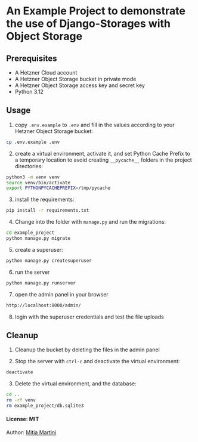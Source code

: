# An Example Project to demonstrate the use of Django-Storages with Object Storage

## Prerequisites

- A Hetzner Cloud account
- A Hetzner Object Storage bucket in private mode
- A Hetzner Object Storage access key and secret key
- Python 3.12 

## Usage

1. copy `.env.example` to `.env` and fill in the values according to your Hetzner Object Storage bucket:

```bash
cp .env.example .env
```

2. create a virtual environment, activate it, and set Python Cache Prefix to a temporary location to avoid creating `__pycache__` folders in the project directories:

```bash
python3 -m venv venv
source venv/bin/activate
export PYTHONPYCACHEPREFIX=/tmp/pycache
```

3. install the requirements:

```bash
pip install -r requirements.txt
```

4. Change into the folder with `manage.py` and run the migrations:

```bash
cd example_project
python manage.py migrate
```

5. create a superuser:

```bash
python manage.py createsuperuser
```

6. run the server

```bash
python manage.py runserver
```

7. open the admin panel in your browser

```bash
http://localhost:8000/admin/
```

8. login with the superuser credentials and test the file uploads

## Cleanup

1. Cleanup the bucket by deleting the files in the admin panel

2. Stop the server with `ctrl-c` and deactivate the virtual environment:

```bash
deactivate
```

3. Delete the virtual environment, and the database:

```bash
cd ..
rm -rf venv
rm example_project/db.sqlite3
```

#### License: MIT

Author: [Mitja Martini](https://github.com/mitja)


<!--

Contributor's Certificate of Origin

By making a contribution to this project, I certify that:

(a) The contribution was created in whole or in part by me and I have
    the right to submit it under the license indicated in the file; or

(b) The contribution is based upon previous work that, to the best of my
    knowledge, is covered under an appropriate license and I have the
    right under that license to submit that work with modifications,
    whether created in whole or in part by me, under the same license
    (unless I am permitted to submit under a different license), as
    indicated in the file; or

(c) The contribution was provided directly to me by some other person
    who certified (a), (b) or (c) and I have not modified it.

(d) I understand and agree that this project and the contribution are
    public and that a record of the contribution (including all personal
    information I submit with it, including my sign-off) is maintained
    indefinitely and may be redistributed consistent with this project
    or the license(s) involved.

Signed-off-by: Mitja Martini <hi@mitjamartini.com>

-->